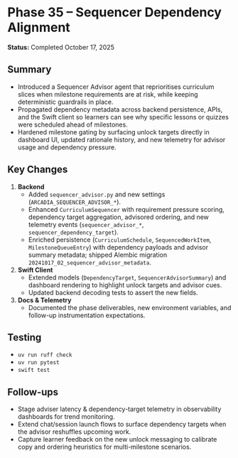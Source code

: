 # Phase 35 – Sequencer Dependency Alignment

**Status:** Completed October 17, 2025

## Summary
- Introduced a Sequencer Advisor agent that reprioritises curriculum slices when milestone requirements are at risk, while keeping deterministic guardrails in place.
- Propagated dependency metadata across backend persistence, APIs, and the Swift client so learners can see why specific lessons or quizzes were scheduled ahead of milestones.
- Hardened milestone gating by surfacing unlock targets directly in dashboard UI, updated rationale history, and new telemetry for advisor usage and dependency pressure.

## Key Changes
1. **Backend**
   - Added `sequencer_advisor.py` and new settings (`ARCADIA_SEQUENCER_ADVISOR_*`).
   - Enhanced `CurriculumSequencer` with requirement pressure scoring, dependency target aggregation, advisored ordering, and new telemetry events (`sequencer_advisor_*`, `sequencer_dependency_target`).
   - Enriched persistence (`CurriculumSchedule`, `SequencedWorkItem`, `MilestoneQueueEntry`) with dependency payloads and advisor summary metadata; shipped Alembic migration `20241017_02_sequencer_advisor_metadata`.
2. **Swift Client**
   - Extended models (`DependencyTarget`, `SequencerAdvisorSummary`) and dashboard rendering to highlight unlock targets and advisor cues.
   - Updated backend decoding tests to assert the new fields.
3. **Docs & Telemetry**
   - Documented the phase deliverables, new environment variables, and follow-up instrumentation expectations.

## Testing
- `uv run ruff check`
- `uv run pytest`
- `swift test`

## Follow-ups
- Stage adviser latency & dependency-target telemetry in observability dashboards for trend monitoring.
- Extend chat/session launch flows to surface dependency targets when the advisor reshuffles upcoming work.
- Capture learner feedback on the new unlock messaging to calibrate copy and ordering heuristics for multi-milestone scenarios.
